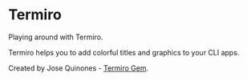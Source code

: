 # Termiro

Playing around with Termiro.

Termiro helps you to add colorful titles and graphics to your CLI apps.

Created by Jose Quinones - [Termiro Gem](https://github.com/jo-quin/termiro).
